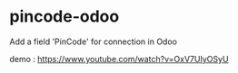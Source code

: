 # pincode-odoo
Add a field 'PinCode' for connection in Odoo

demo : https://www.youtube.com/watch?v=OxV7UIyOSyU


